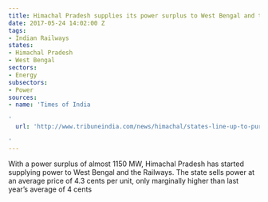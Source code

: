 ```yaml
---
title: Himachal Pradesh supplies its power surplus to West Bengal and the Railways
date: 2017-05-24 14:02:00 Z
tags:
- Indian Railways
states:
- Himachal Pradesh
- West Bengal
sectors:
- Energy
subsectors:
- Power
sources:
- name: 'Times of India

'
  url: 'http://www.tribuneindia.com/news/himachal/states-line-up-to-purchase-power/410142.html

'
---
```


With a power surplus of almost 1150 MW, Himachal Pradesh has started supplying power to West Bengal and the Railways. The state sells power at an average price of 4.3 cents per unit, only marginally higher than last year’s average of 4 cents
